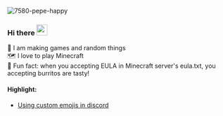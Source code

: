 ![7580-pepe-happy](https://discordbanners.com/assets/banners/6867-minecraft-axolotl.png)
### Hi there <img src="https://emoji.gg/assets/emoji/9237-pepe-smile.png?t=1624802716" width="25" height="25" />
🌱 I am making games and random things  
🗺️ I love to play Minecraft  
🌯 Fun fact: when you accepting EULA in Minecraft server's eula.txt, you accepting burritos are tasty! 
#### Highlight:
- [Using custom emojis in discord](https://gist.github.com/timaaos/d2c9ac6976be2413db45e6b5e0ae2efb)
<!--
**timaaos/timaaos** is a ✨ _special_ ✨ repository because its `README.md` (this file) appears on your GitHub profile.

Here are some ideas to get you started:

- 🔭 I’m currently working on ...
- 🌱 I’m currently learning ...
- 👯 I’m looking to collaborate on ...
- 🤔 I’m looking for help with ...
- 💬 Ask me about ...
- 📫 How to reach me: ...
- 😄 Pronouns: ...
- ⚡ Fun fact: ...
-->
